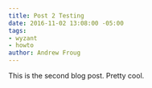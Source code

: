 ```yaml
---
title: Post 2 Testing
date: 2016-11-02 13:08:00 -05:00
tags:
- wyzant
- howto
author: Andrew Froug
---
```


This is the second blog post. Pretty cool.
